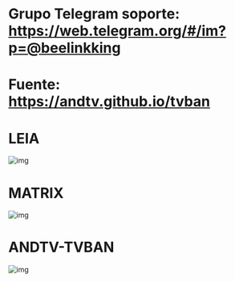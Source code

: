 # Grupo Telegram soporte: https://web.telegram.org/#/im?p=@beelinkking
# Fuente: https://andtv.github.io/tvban

# LEIA
![img](https://raw.githubusercontent.com/andtv/andtv.github.io/master/tvban/wizard/imagenes/tbuild.png)

# MATRIX
![img](https://i.imgur.com/PfZUhyc.png)

# ANDTV-TVBAN
![img](https://i.imgur.com/cmvc0gK.png)


